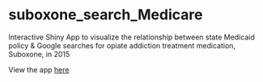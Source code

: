 # suboxone_search_Medicare
Interactive Shiny App to visualize the relationship between state Medicaid policy &amp; Google searches for opiate addiction treatment medication, Suboxone, in 2015


View the app [here](https://jennylistman.shinyapps.io/suboxone_searches/)
